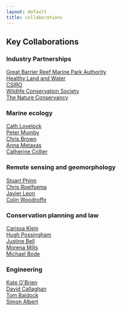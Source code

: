 ```yaml
---
layout: default
title: collaborations
---
```


## Key Collaborations  

### Industry Partnerships
<a href ="http://www.gbrmpa.gov.au/" target="_blank">Great Barrier Reef Marine Park Authority</a>  
<a href ="http://hlw.org.au/" target="_blank">Healthy Land and Water </a>  
<a href ="https://www.csiro.au/en/Research/OandA/Areas/Coastal-management/Coastal-Carbon-Cluster" target="_blank">CSIRO </a>  
<a href ="https://www.wcs.org/" target="_blank">Wildlife Conservation Society </a>  
<a href ="https://www.nature.org/" target="_blank">The Nature Conservancy </a>  

### Marine ecology  
<a href ="http://researchers.uq.edu.au/researcher/1430" target="_blank">Cath Lovelock </a>  
<a href ="http://www.marinespatialecologylab.org" target="_blank">Peter Mumby </a>  
<a href ="http://www.seascapemodels.org" target="_blank">Chris Brown </a>  
<a href ="https://annametaxas.wordpress.com/people/anna-metaxas/" target="_blank">Anna Metaxas</a>  
<a href ="https://research.jcu.edu.au/portfolio/catherine.collier/" target="_blank">Catherine Collier</a>  

### Remote sensing and geomorphology  
<a href ="https://www.gpem.uq.edu.au/stuart-phinn" target="_blank">Stuart Phinn </a>  
<a href ="https://www.gpem.uq.edu.au/chris-roelfsema" target="_blank">Chris Roelfsema </a>  
<a href ="http://www.usc.edu.au/explore/structure/faculty-of-science-health-education-and-engineering/staff/dr-javier-leon" target="_blank">Javier Leon </a>  
<a href ="http://smah.uow.edu.au/sees/UOW002960.html" target="_blank">Colin Woodroffe </a>  

### Conservation planning and law  
<a href ="https://www.gpem.uq.edu.au/carissa-klein" target="_blank">Carissa Klein</a>  
<a href ="http://www.possinghamlab.org/" target="_blank">Hugh Possingham</a>  
<a href ="http://researchers.uq.edu.au/researcher/2216" target="_blank">Justine Bell</a>  
<a href ="http://researchers.uq.edu.au/researcher/2216" target="_blank">Morena Mills</a>  
<a href ="https://michaelbode.wordpress.com/" target="_blank">Michael Bode</a>

### Engineering 
<a href ="http://www.chemeng.uq.edu.au/obrien" target="_blank">Kate O'Brien</a>  
<a href ="http://www.civil.uq.edu.au/callaghan" target="_blank">David Callaghan</a>  
<a href ="http://www.civil.uq.edu.au/baldock" target="_blank">Tom Baldock</a>  
<a href ="http://www.civil.uq.edu.au/albert" target="_blank">Simon Albert</a>  
